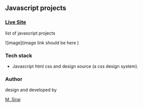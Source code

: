 ## Javascript projects

### [Live Site](#link)

list of javascript projects

![image](image link should be here )

### Tech stack

- Javascript html css and design source (a css design system).

### Author 

design and developed by 

[M. Siraj](#link)

